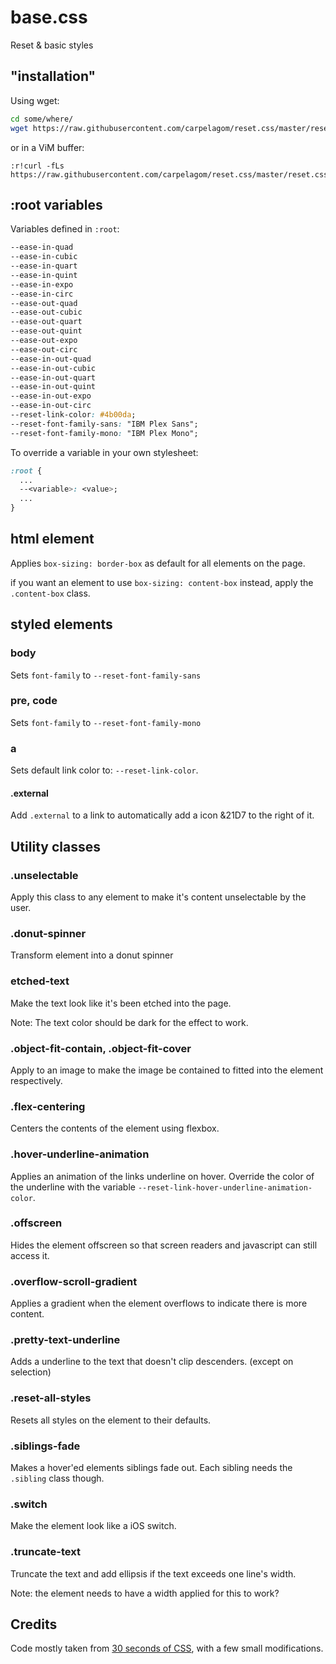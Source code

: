 # base.css

Reset &amp; basic styles

## "installation"

Using wget:

```sh
cd some/where/
wget https://raw.githubusercontent.com/carpelagom/reset.css/master/reset.css
```

or in a ViM buffer:

```vim
:r!curl -fLs https://raw.githubusercontent.com/carpelagom/reset.css/master/reset.css
```

## :root variables

Variables defined in `:root`:

```css
--ease-in-quad
--ease-in-cubic
--ease-in-quart
--ease-in-quint
--ease-in-expo
--ease-in-circ
--ease-out-quad
--ease-out-cubic
--ease-out-quart
--ease-out-quint
--ease-out-expo
--ease-out-circ
--ease-in-out-quad
--ease-in-out-cubic
--ease-in-out-quart
--ease-in-out-quint
--ease-in-out-expo
--ease-in-out-circ
--reset-link-color: #4b00da;
--reset-font-family-sans: "IBM Plex Sans";
--reset-font-family-mono: "IBM Plex Mono";
```

To override a variable in your own stylesheet:

```css
:root {
  ...
  --<variable>: <value>;
  ...
}
```

## html element

Applies `box-sizing: border-box` as default for all elements on the page.

if you want an element to use `box-sizing: content-box` instead, apply the
`.content-box` class.


## styled elements


### body

Sets `font-family` to `--reset-font-family-sans`


### pre, code

Sets `font-family` to `--reset-font-family-mono`


### a

Sets default link color to: `--reset-link-color`.


#### .external

Add `.external` to a link to automatically add a icon &21D7 to the right of it.


## Utility classes


### .unselectable

Apply this class to any element to make it's content unselectable by the user.


### .donut-spinner

Transform element into a donut spinner


### etched-text

Make the text look like it's been etched into the page.

Note: The text color should be dark for the effect to work.


### .object-fit-contain, .object-fit-cover

Apply to an image to make the image be contained to fitted into the element
respectively.


### .flex-centering

Centers the contents of the element using flexbox.


### .hover-underline-animation

Applies an animation of the links underline on hover. Override the color of the
underline with the variable `--reset-link-hover-underline-animation-color`.


### .offscreen

Hides the element offscreen so that screen readers and javascript can still
access it.


### .overflow-scroll-gradient

Applies a gradient when the element overflows to indicate there is more
content.


### .pretty-text-underline

Adds a underline to the text that doesn't clip descenders. (except on selection)


### .reset-all-styles

Resets all styles on the element to their defaults.


### .siblings-fade

Makes a hover'ed elements siblings fade out. Each sibling needs the `.sibling`
class though.


### .switch

Make the element look like a iOS switch.


### .truncate-text

Truncate the text and add ellipsis if the text exceeds one line's width.

Note: the element needs to have a width applied for this to work?


## Credits

Code mostly taken from [30 seconds of
CSS](https://30-seconds.github.io/30-seconds-of-css/), with a few small
modifications.
